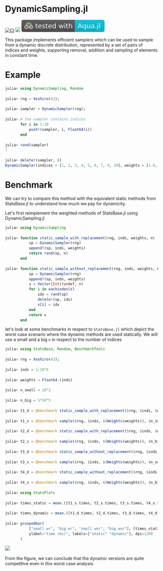 # DynamicSampling.jl

[![CI](https://github.com/Tortar/DynamicSampling.jl/workflows/CI/badge.svg)](https://github.com/Tortar/DynamicSampling.jl/actions?query=workflow%3ACI)
[![](https://img.shields.io/badge/docs-stable-blue.svg)](https://tortar.github.io/DynamicSampling.jl/stable/)
[![Aqua QA](https://raw.githubusercontent.com/JuliaTesting/Aqua.jl/master/badge.svg)](https://github.com/JuliaTesting/Aqua.jl)

This package implements efficient samplers which can be used to sample from
a dynamic discrete distribution, represented by a set of pairs of indices and
weights, supporting removal, addition and sampling of elements in constant time.

# Example

```julia
julia> using DynamicSampling, Random

julia> rng = Xoshiro(42);

julia> sampler = DynamicSampler(rng);

julia> # the sampler contains indices
       for i in 1:10
           push!(sampler, i, Float64(i))
       end

julia> rand(sampler)
7

julia> delete!(sampler, 8)
DynamicSampler(indices = [1, 2, 3, 4, 5, 6, 7, 9, 10], weights = [1.0, 2.0, 3.0, 4.0, 5.0, 6.0, 7.0, 9.0, 10.0])
```

# Benchmark

We can try to compare this method with the equivalent static methods from StatsBase.jl
to understand how much we pay for dynamicity.

Let's first reimplement the weighted methods of StatsBase.jl using DynamicSampling.jl

```julia
julia> using DynamicSampling

julia> function static_sample_with_replacement(rng, inds, weights, n)
           sp = DynamicSampler(rng)
           append!(sp, inds, weights)
           return rand(sp, n)
       end

julia> function static_sample_without_replacement(rng, inds, weights, n)
           sp = DynamicSampler(rng)
           append!(sp, inds, weights)
           s = Vector{Int}(undef, n)
           for i in eachindex(s)
               idx = rand(sp)
               delete!(sp, idx)
               s[i] = idx
           end
           return s
       end
```

let's look at some benchmarks in respect to `StatsBase.jl` which depict the
worst case scenario where the dynamic methods are used statically. We
will use a small and a big `n` in respect to the number of indices

```julia
julia> using StatsBase, Random, BenchmarkTools

julia> rng = Xoshiro(42);

julia> inds = 1:10^6

julia> weights = Float64.(inds)

julia> n_small = 10^2

julia> n_big = 5*10^5

julia> t1_d = @benchmark static_sample_with_replacement($rng, $inds, $weights, $n_small);

julia> t1_s = @benchmark sample($rng, $inds, $(Weights(weights)), $n_small; replace=true);

julia> t2_d = @benchmark static_sample_with_replacement($rng, $inds, $weights, $n_big);

julia> t2_s = @benchmark sample($rng, $inds, $(Weights(weights)), $n_big; replace=true);

julia> t3_d = @benchmark static_sample_without_replacement($rng, $inds, $weights, $n_small);

julia> t3_s = @benchmark sample($rng, $inds, $(Weights(weights)), $n_small; replace=false);

julia> t4_d = @benchmark static_sample_without_replacement($rng, $inds, $weights, $n_big);

julia> t4_s = @benchmark sample($rng, $inds, $(Weights(weights)), $n_big; replace=false);

julia> using StatsPlots

julia> times_static = mean.([t1_s.times, t2_s.times, t3_s.times, t4_s.times]) ./ 10^6

julia> times_dynamic = mean.([t1_d.times, t2_d.times, t3_d.times, t4_d.times]) ./ 10^6

julia> groupedbar(
           ["small wr", "big wr", "small wor", "big wor"], [times_static times_dynamic], 
           ylabel="time (ms)", labels=["static" "dynamic"], dpi=1200
       )
```

<img src="https://github.com/user-attachments/assets/699694c2-5cb2-41e8-835b-d1f1a85568dc" width="500" />

From the figure, we can conclude that the dynamic versions are quite competitive even
in this worst case analysis.
